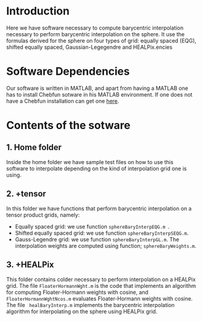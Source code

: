# Introduction 
Here we have software necessary to compute barycentric interpolation necessary to perform barycentric interpolation on the sphere. It use the formulas derived for the sphere on four types of grid: equally spaced (EQG), shifted equally spaced, Gaussian-Legegendre and HEALPix.encies

# Software Dependencies
Our software is written in MATLAB, and apart from having a MATLAB one has to install Chebfun sotware in his MATLAB environment. If one does not have a Chebfun installation can get one [here](https://www.chebfun.org/).

# Contents of the sotware
## 1. Home folder
Inside the home folder we have sample test files on how to use this software to interpolate depending on the kind of interpolation grid one is using.
## 2. +tensor
In this folder we have functions that perform barycentric interpolation on a tensor product grids, namely:

- Equally spaced grid: we use function ```sphereBaryInterpEQG.m ```.
- Shifted equally spaced grid: we use function ```sphereBaryInterpSEQG.m```.
- Gauss-Legendre grid: we use function ```sphereBaryInterpGL.m```. The interpolation weights are computed using function; ```sphereBaryWeights.m```.
## 3. +HEALPix
This folder contains colder necessary to perform interpolation on a HEALPix grid. The file ```FloaterHormannWght.m``` is the code that implements an algorithm for computing Floater-Hormann weights with cosine, and ```FloaterHormannWghtNcos.m``` evaluates Floater-Hormann weights with cosine. The file ``` healBaryInterp.m``` implements the barycentric interpolation algorithm for interpolating on the sphere using HEALPix grid.
